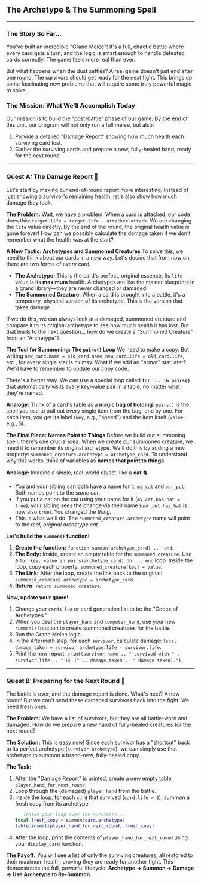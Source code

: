 ## The Archetype & The Summoning Spell

-----

### The Story So Far...

You've built an incredible "Grand Melee"\! It's a full, chaotic battle where every card gets a turn, and the logic is smart enough to handle defeated cards correctly. The game feels more real than ever.

But what happens when the dust settles? A real game doesn't just end after one round. The survivors should get ready for the next fight. This brings up some fascinating new problems that will require some truly powerful magic to solve.

### The Mission: What We'll Accomplish Today

Our mission is to build the "post-battle" phase of our game. By the end of this unit, our program will not only run a full melee, but also:

1.  Provide a detailed "Damage Report" showing how much health each surviving card lost.
2.  Gather the surviving cards and prepare a new, fully-healed hand, ready for the next round.

-----

### Quest A: The Damage Report 📜

Let's start by making our end-of-round report more interesting. Instead of just showing a survivor's remaining health, let's also show how much damage they took.

**The Problem:**
Wait, we have a problem. When a card is attacked, our code does this: `target.life = target.life - attacker.attack`. We are changing the `life` value directly. By the end of the round, the original health value is gone forever\! How can we possibly calculate the damage taken if we don't remember what the health was at the start?

**A New Tactic: Archetypes and Summoned Creatures**
To solve this, we need to think about our cards in a new way. Let's decide that from now on, there are two forms of every card:

  * **The Archetype:** This is the card's perfect, original essence. Its `life` value is its **maximum** health. Archetypes are like the master blueprints in a grand library—they are never changed or damaged.
  * **The Summoned Creature:** When a card is brought into a battle, it's a temporary, physical version of its archetype. This is the version that takes damage.

If we do this, we can always look at a damaged, summoned creature and compare it to its original archetype to see how much health it has lost. But that leads to the next question... how do we create a "Summoned Creature" from an "Archetype"?

**The Tool for Summoning: The `pairs()` Loop**
We need to make a copy. But writing `new_card.name = old_card.name`, `new_card.life = old_card.life`, etc., for every single stat is clumsy. What if we add an "armor" stat later? We'd have to remember to update our copy code.

There's a better way. We can use a special loop called **`for ... in pairs()`** that automatically visits every key-value pair in a table, no matter what they're named.

**Analogy:** Think of a card's table as a **magic bag of holding**. `pairs()` is the spell you use to pull out every single item from the bag, one by one. For each item, you get its label (`key`, e.g., "speed") and the item itself (`value`, e.g., 5).

**The Final Piece: Names Point to Things**
Before we build our summoning spell, there's one crucial idea. When we create our summoned creature, we need it to remember its original archetype. We'll do this by adding a new property: `summoned_creature.archetype = archetype_card`. To understand why this works, think of variables as **names that point to things**.

**Analogy:** Imagine a single, real-world object, like a **cat** 🐈.

  * You and your sibling can both have a name for it: `my_cat` and `our_pet`. Both names point to the *same cat*.
  * If you put a hat on the cat using your name for it (`my_cat.has_hat = true`), your sibling sees the change via their name (`our_pet.has_hat` is now also `true`). You changed the *thing*.
  * This is what we'll do. The `summoned_creature.archetype` name will point to the *real, original archetype cat*.

**Let's build the `summon()` function\!**

1.  **Create the function:** `function summon(archetype_card) ... end`.
2.  **The Body:** Inside, create an empty table for the `summoned_creature`. Use a `for key, value in pairs(archetype_card) do ... end` loop. Inside the loop, copy each property: `summoned_creature[key] = value`.
3.  **The Link:** After the loop, create the link back to the original: `summoned_creature.archetype = archetype_card`.
4.  **Return:** `return summoned_creature`.

**Now, update your game\!**

1.  Change your `cards.lua` or card generation list to be the "Codex of Archetypes."
2.  When you deal the `player_hand` and `computer_hand`, use your new `summon()` function to create summoned creatures for the battle.
3.  Run the Grand Melee logic.
4.  In the Aftermath step, for each `survivor`, calculate damage: `local damage_taken = survivor.archetype.life - survivor.life`.
5.  Print the new report: `print(survivor.name .. " survived with " .. survivor.life .. " HP (" .. damage_taken .. " damage taken).")`.

-----

### Quest B: Preparing for the Next Round 🔄

The battle is over, and the damage report is done. What's next? A new round\! But we can't send these damaged survivors back into the fight. We need fresh ones.

**The Problem:**
We have a list of survivors, but they are all battle-worn and damaged. How do we prepare a new hand of fully-healed creatures for the next round?

**The Solution:**
This is easy now\! Since each survivor has a "shortcut" back to its perfect archetype (`survivor.archetype`), we can simply use that archetype to summon a brand-new, fully-healed copy.

**The Task:**

1.  After the "Damage Report" is printed, create a new empty table, `player_hand_for_next_round`.
2.  Loop through the (damaged) `player_hand` from the battle.
3.  Inside the loop, for each `card` that survived (`card.life > 0`), summon a fresh copy from its archetype:
    ```lua
    -- Inside your loop over the survivors...
    local fresh_copy = summon(card.archetype)
    table.insert(player_hand_for_next_round, fresh_copy)
    ```
4.  After the loop, print the contents of `player_hand_for_next_round` using your `display_card` function.

**The Payoff:** You will see a list of only the surviving creatures, all restored to their maximum health, proving they are ready for another fight. This demonstrates the full, powerful lifecycle: **Archetype -\> Summon -\> Damage -\> Use Archetype to Re-Summon**.



